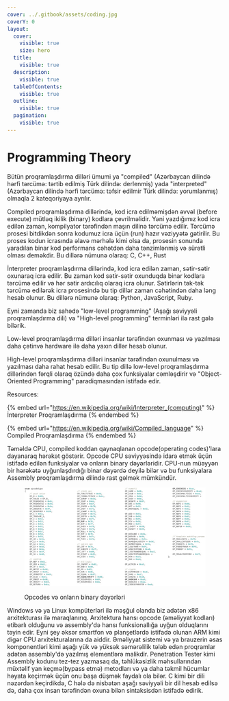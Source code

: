 ```yaml
---
cover: ../.gitbook/assets/coding.jpg
coverY: 0
layout:
  cover:
    visible: true
    size: hero
  title:
    visible: true
  description:
    visible: true
  tableOfContents:
    visible: true
  outline:
    visible: true
  pagination:
    visible: true
---
```


# Programming Theory

Bütün proqramlaşdırma dilləri ümumi  ya "compiled" (Azərbaycan dilində hərfi tərcümə: tərtib edilmiş Türk dilində: derlenmiş) yada "interpreted" (Azərbaycan dilində hərfi tərcümə: təfsir edilmir Türk dilində: yorumlanmış) olmaqla 2 kateqoriyaya ayrılır.&#x20;

Compiled proqramlaşdırma dillərində, kod icra edilməmişdən əvvəl (before execute) mütləq ikilik (binary) kodlara çevrilməlidir. Yəni yazdığımız kod icra edilən zaman, kompilyator tərəfindən maşın dilinə tərcümə edilir. Tərcümə prosesi bitdikdən sonra kodumuz icra üçün (run) hazır vəziyyətə gətirilir. Bu proses kodun icrasında əlavə mərhələ kimi olsa da, prosesin sonunda yaradılan binar kod performans cəhətdən daha tənzimlənmiş və sürətli olması deməkdir. Bu dillərə nümunə olaraq: C, C++, Rust&#x20;

İnterpreter proqramlaşdırma dillərində, kod icra edilən zaman, sətir-sətir oxunaraq icra edilir. Bu zaman kod sətir-sətir oxunduqda binar kodlara tərcümə edilir və hər sətir ardıcılıq olaraq icra olunur. Sətirlərin tək-tək tərcümə edilərək icra prosesində bu tip dillər zaman cəhətindən daha ləng  hesab olunur. Bu dillərə nümunə olaraq: Python, JavaScript, Ruby.

Eyni zamanda biz sahədə "low-level programming" (Aşağı səviyyəli proqramlaşdırma dili) və "High-level programming" terminləri ilə rast gələ bilərik.

Low-level proqramlaşdırma dilləri insanlar tərəfindən oxunması və yazılması daha çətinvə hardware ilə daha yaxın dillər hesab olunur.&#x20;

High-level proqramlaşdırma dilləri insanlar tərəfindən oxunulması və yazılması daha rahat hesab edilir. Bu tip dillə low-level proqramlaşdırma dillərindən fərqli olaraq özündə daha çox funksiyalar cəmləşdirir və "Object-Oriented Programming" paradiqmasından istifadə edir.



Resources:

{% embed url="https://en.wikipedia.org/wiki/Interpreter_(computing)" %}
İnterpreter Proqramlaşdırma
{% endembed %}

{% embed url="https://en.wikipedia.org/wiki/Compiled_language" %}
Compiled Proqramlaşdırma
{% endembed %}

Təməldə CPU, compiled koddan qaynaqlanan opcode(operating codes)'lara dayanaraq hərəkət göstərir. Opcode CPU səviyyəsində idarə etmək üçün istifadə edilən funksiyalar və onların binary dəyərləridir. CPU-nun müəyyən bir hərəkətə uyğunlaşdırdığı binar dəyərdə deyilə bilər və bu funksiyalara Assembly proqramlaşdırma dilində rast gəlmək mümkündür. &#x20;

<figure><img src="../.gitbook/assets/opcodes2.jpg" alt=""><figcaption><p>Opcodes və onların binary dəyərləri</p></figcaption></figure>

Windows və ya Linux kompüterləri ilə məşğul olanda biz adətən x86 arxitekturası ilə maraqlanırıq. Arxitektura hansı opcode (əməliyyat kodları) etibarlı olduğunu və assembly'də hansı funksionallığa uyğun olduqlarını təyin edir. Eyni şey əksər smartfon və planşetlərdə istifadə olunan ARM kimi digər CPU arxitekturalarına da aiddir. Əməliyyat sistemi və ya brauzerin əsas komponentləri kimi aşağı yük və yüksək səmərəlilik tələb edən proqramlar adətən assembly'də yazılmış elementlərə malikdir. Penetration Tester kimi Assembly kodunu tez-tez yazmasaq da, təhlükəsizlik məhsullarından müxtəlif yan keçmə(bypass etmə) metodları və ya daha təkmil hücumlar həyata keçirmək üçün onu başa düşmək faydalı ola bilər. C kimi bir dili nəzərdən keçirdikdə, C hələ də nisbətən aşağı səviyyəli bir dil hesab edilsə də, daha çox insan tərəfindən oxuna bilən sintaksisdən istifadə edirik.
